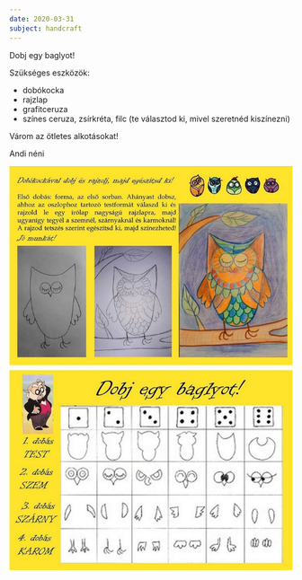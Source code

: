 ```yaml
---
date: 2020-03-31
subject: handcraft
---
```


Dobj egy baglyot!

Szükséges eszközök:

* dobókocka
* rajzlap
* grafitceruza
* színes ceruza, zsírkréta, filc (te választod ki, mivel szeretnéd kiszínezni)

Várom az ötletes alkotásokat!

Andi néni

![Bagoly](megoldasok/2020-03-31-technika.jpg)
